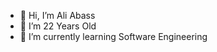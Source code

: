 - 👋 Hi, I’m Ali Abass
- 👀 I’m 22 Years Old
- 🌱 I’m currently learning Software Engineering

<!---
aliabass/aliabass is a ✨ special ✨ repository because its `README.md` (this file) appears on your GitHub profile.
You can click the Preview link to take a look at your changes.
--->
